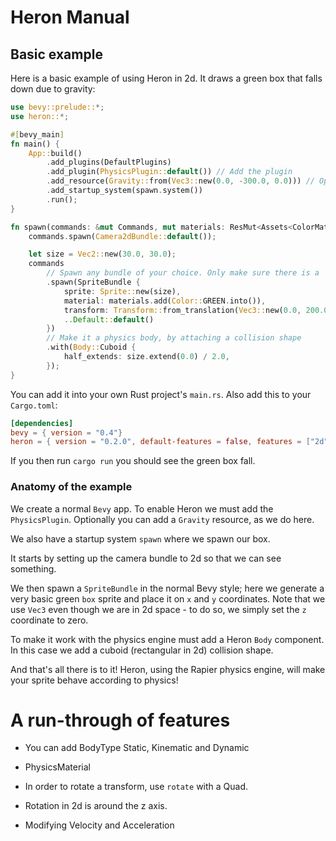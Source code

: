 # Heron Manual

## Basic example

Here is a basic example of using Heron in 2d. It draws a green box
that falls down due to gravity:

```rust
use bevy::prelude::*;
use heron::*;

#[bevy_main]
fn main() {
    App::build()
        .add_plugins(DefaultPlugins)
        .add_plugin(PhysicsPlugin::default()) // Add the plugin
        .add_resource(Gravity::from(Vec3::new(0.0, -300.0, 0.0))) // Optionally define gravity
        .add_startup_system(spawn.system())
        .run();
}

fn spawn(commands: &mut Commands, mut materials: ResMut<Assets<ColorMaterial>>) {
    commands.spawn(Camera2dBundle::default());

    let size = Vec2::new(30.0, 30.0);
    commands
        // Spawn any bundle of your choice. Only make sure there is a `GlobalTransform`
        .spawn(SpriteBundle {
            sprite: Sprite::new(size),
            material: materials.add(Color::GREEN.into()),
            transform: Transform::from_translation(Vec3::new(0.0, 200.0, 0.0)),
            ..Default::default()
        })
        // Make it a physics body, by attaching a collision shape
        .with(Body::Cuboid {
            half_extends: size.extend(0.0) / 2.0,
        });
}
```

You can add it into your own Rust project's `main.rs`. Also add this
to your `Cargo.toml`:

```toml
[dependencies]
bevy = { version = "0.4"} 
heron = { version = "0.2.0", default-features = false, features = ["2d"] }
```

If you then run `cargo run` you should see the green box fall.

### Anatomy of the example

We create a normal `Bevy` app. To enable Heron we must add the `PhysicsPlugin`.
Optionally you can add a `Gravity` resource, as we do here.

We also have a startup system `spawn` where we spawn our box. 

It starts by setting up the camera bundle to 2d so that we can see something.

We then spawn a `SpriteBundle` in the normal Bevy style; here we generate a very
basic green `box` sprite and place it on `x` and `y` coordinates. Note that we
use `Vec3` even though we are in 2d space - to do so, we simply set the `z`
coordinate to zero.

To make it work with the physics engine must add a Heron `Body` component. In
this case we add a cuboid (rectangular in 2d) collision shape.

And that's all there is to it! Heron, using the Rapier physics engine, will
make your sprite behave according to physics!

# A run-through of features

* You can add BodyType Static, Kinematic and Dynamic

* PhysicsMaterial

* In order to rotate a transform, use `rotate` with a Quad.

* Rotation in 2d is around the z axis.

* Modifying Velocity and Acceleration



